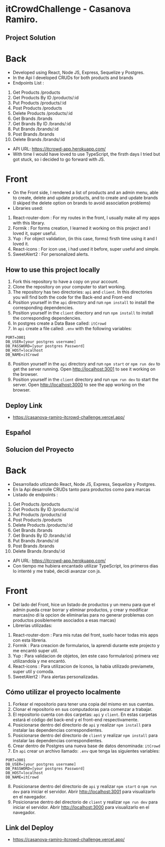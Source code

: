 # itCrowdChallenge - Casanova Ramiro.


## Project Solution

# Back

- Developed using React, Node JS, Express, Sequelize y Postgres.
- In the Api I developed CRUDs for both products and brands
- Endpoints List :
1. Get Products /products
2. Get Products By ID /products/:id
3. Put Products /products/:id
4. Post Products /products
5. Delete Products /products/:id
6. Get Brands /brands
7. Get Brands By ID /brands/:id
8. Put Brands /brands/:id
9. Post Brands /brands
10. Delete Brands /brands/:id
- API URL: https://itcrowd-app.herokuapp.com/
- With time I would have loved to use TypeScript, the firsth days I tried but got stuck, so i decided to go forward with JS.

# Front

- On the Front side, I rendered a list of products and an admin menu, able to create, delete and update products, and to create and update brands (I skiped the delete option on brands to avoid association problems)
- Libraries used:
1. React-router-dom : For my routes in the front, I usually make all my apps with this library.
2. Formik : For forms creation, I learned it working on this project and I loved it, super useful.
3. Yup : For object validation, (in this case, forms) firsth time using it and I loved it.
4. React-icons : For icon use, i had used it before, super useful and simple.
5. SweetAlert2 : For personalized alerts.

## How to use this project locally

 1. Fork this repository to have a copy on your account.
 2. Clone the repository on your computer to start working.
 3. The repository has two directories: `api` and `client`. In this directories you will find both the code for the Back-end and Front-end
 4. Position yourself in the `api` directory and run `npm install` to install the corresponding dependencies.
 5. Position yourself in the `client` directory and run `npm install` to install the corresponding dependencies.
 6. In postgres create a Data Base called: `itCrowd`
 7. In `api` create a file called: `.env` with the following variables:

```
PORT=3001
DB_USER=[your postgres username]
DB_PASSWORD=[your postgres Password]
DB_HOST=localhost
DB_NAME=itCrowd
```
 8.  Position yourself in the `api` directory and run `npm start` or `npm run dev` to get the server running. 
 Open [http://localhost:3001](http://localhost:3001) to see it working on the browser.
 9.  Position yourself in the `client` directory and run `npm run dev` to start the server. 
Open [http://localhost:3000](http://localhost:3000) to see the app working on the browser.

## Deploy Link
- https://casanova-ramiro-itcrowd-challenge.vercel.app/


## Español
## Solucion del Proyecto

# Back

- Desarrollado utlizando React, Node JS, Express, Sequelize y Postgres.
- En la Api desarrolle CRUDs tanto para productos como para marcas
- Listado de endpoints :
1. Get Products /products
2. Get Products By ID /products/:id
3. Put Products /products/:id
4. Post Products /products
5. Delete Products /products/:id
6. Get Brands /brands
7. Get Brands By ID /brands/:id
8. Put Brands /brands/:id
9. Post Brands /brands
10. Delete Brands /brands/:id
- API URL: https://itcrowd-app.herokuapp.com/
- Con tiempo me hubiera encantado utilizar TypeScript, los primeros dias lo intenté y me trabé, decidi avanzar con js.

# Front

- Del lado del Front, hice un listado de productos y un menu para que el admin pueda crear borrar y eliminar productos, y crear y modificar marcas(no di la opcion de eliminarlas para no generar problemas con productos posiblemente asociados a esas marcas)
- Librerías utilizadas:
1. React-router-dom : Para mis rutas del front, suelo hacer todas mis apps con esta libreria.
2. Formik : Para creacion de formularios, la aprendi durante este projecto y me encantó super util.
3. Yup : Para validacion de objetos, (en este caso formularios) primera vez utilizandola y me encantó.
4. React-icons : Para utilizacion de Iconos, la habia utilizado previamete, super util y comoda.
5. SweetAlert2 : Para alertas personalizadas.

## Cómo utilizar el proyecto localmente

 1. Forkear el repositorio para tener una copia del mismo en sus cuentas.
 2. Clonar el repositorio en sus computadoras para comenzar a trabajar.
 3. El repositorio cuenta con dos carpetas: `api` y `client`. En estas carpetas estará el código del back-end y el front-end respectivamente.
 4. Posicionarse dentro del directorio de `api` y realizar `npm install` para instalar las dependencias correspondientes.
 5. Posicionarse dentro del directorio de `client` y realizar `npm install` para instalar las dependencias correspondientes.
 6. Crear dentro de Postgres una nueva base de datos denominada: `itCrowd`
 7. En `api` crear un archivo llamado: `.env` que tenga las siguientes variables:

```
PORT=3001
DB_USER=[your postgres username]
DB_PASSWORD=[your postgres Password]
DB_HOST=localhost
DB_NAME=itCrowd
```
 8.  Posicionarse dentro del directorio de `api` y realizar `npm start` o `npm run dev` para iniciar el servidor. 
 Abrir [http://localhost:3001](http://localhost:3001) para visualizarlo en el navegador.
 9.  Posicionarse dentro del directorio de `client` y realizar `npm run dev` para iniciar el servidor. 
Abrir [http://localhost:3000](http://localhost:3000) para visualizarlo en el navegador.

## Link del Deploy
- https://casanova-ramiro-itcrowd-challenge.vercel.app/